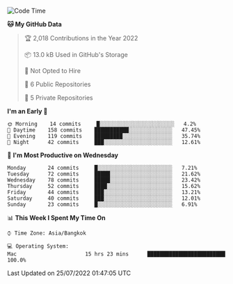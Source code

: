 <!--START_SECTION:waka-->
![Code Time](http://img.shields.io/badge/Code%20Time-0%20secs-blue)

**🐱 My GitHub Data** 

> 🏆 2,018 Contributions in the Year 2022
 > 
> 📦 13.0 kB Used in GitHub's Storage 
 > 
> 🚫 Not Opted to Hire
 > 
> 📜 6 Public Repositories 
 > 
> 🔑 5 Private Repositories  
 > 
**I'm an Early 🐤** 

```text
🌞 Morning    14 commits     █░░░░░░░░░░░░░░░░░░░░░░░░   4.2% 
🌆 Daytime    158 commits    ███████████░░░░░░░░░░░░░░   47.45% 
🌃 Evening    119 commits    █████████░░░░░░░░░░░░░░░░   35.74% 
🌙 Night      42 commits     ███░░░░░░░░░░░░░░░░░░░░░░   12.61%

```
📅 **I'm Most Productive on Wednesday** 

```text
Monday       24 commits     █░░░░░░░░░░░░░░░░░░░░░░░░   7.21% 
Tuesday      72 commits     █████░░░░░░░░░░░░░░░░░░░░   21.62% 
Wednesday    78 commits     █████░░░░░░░░░░░░░░░░░░░░   23.42% 
Thursday     52 commits     ████░░░░░░░░░░░░░░░░░░░░░   15.62% 
Friday       44 commits     ███░░░░░░░░░░░░░░░░░░░░░░   13.21% 
Saturday     40 commits     ███░░░░░░░░░░░░░░░░░░░░░░   12.01% 
Sunday       23 commits     █░░░░░░░░░░░░░░░░░░░░░░░░   6.91%

```


📊 **This Week I Spent My Time On** 

```text
⌚︎ Time Zone: Asia/Bangkok

💻 Operating System: 
Mac                      15 hrs 23 mins      █████████████████████████   100.0%

```


 Last Updated on 25/07/2022 01:47:05 UTC
<!--END_SECTION:waka-->